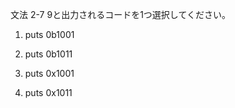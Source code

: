 文法 2-7
9と出力されるコードを1つ選択してください。

1.   puts 0b1001

2.   puts 0b1011

3.   puts 0x1001

4.   puts 0x1011
